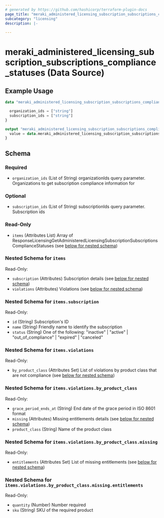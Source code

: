 ```yaml
---
# generated by https://github.com/hashicorp/terraform-plugin-docs
page_title: "meraki_administered_licensing_subscription_subscriptions_compliance_statuses Data Source - terraform-provider-meraki"
subcategory: "licensing"
description: |-
  
---
```


# meraki_administered_licensing_subscription_subscriptions_compliance_statuses (Data Source)



## Example Usage

```terraform
data "meraki_administered_licensing_subscription_subscriptions_compliance_statuses" "example" {

  organization_ids = ["string"]
  subscription_ids = ["string"]
}

output "meraki_administered_licensing_subscription_subscriptions_compliance_statuses_example" {
  value = data.meraki_administered_licensing_subscription_subscriptions_compliance_statuses.example.items
}
```

<!-- schema generated by tfplugindocs -->
## Schema

### Required

- `organization_ids` (List of String) organizationIds query parameter. Organizations to get subscription compliance information for

### Optional

- `subscription_ids` (List of String) subscriptionIds query parameter. Subscription ids

### Read-Only

- `items` (Attributes List) Array of ResponseLicensingGetAdministeredLicensingSubscriptionSubscriptionsComplianceStatuses (see [below for nested schema](#nestedatt--items))

<a id="nestedatt--items"></a>
### Nested Schema for `items`

Read-Only:

- `subscription` (Attributes) Subscription details (see [below for nested schema](#nestedatt--items--subscription))
- `violations` (Attributes) Violations (see [below for nested schema](#nestedatt--items--violations))

<a id="nestedatt--items--subscription"></a>
### Nested Schema for `items.subscription`

Read-Only:

- `id` (String) Subscription's ID
- `name` (String) Friendly name to identify the subscription
- `status` (String) One of the following: "inactive" | "active" | "out_of_compliance" | "expired" | "canceled"


<a id="nestedatt--items--violations"></a>
### Nested Schema for `items.violations`

Read-Only:

- `by_product_class` (Attributes Set) List of violations by product class that are not compliance (see [below for nested schema](#nestedatt--items--violations--by_product_class))

<a id="nestedatt--items--violations--by_product_class"></a>
### Nested Schema for `items.violations.by_product_class`

Read-Only:

- `grace_period_ends_at` (String) End date of the grace period in ISO 8601 format
- `missing` (Attributes) Missing entitlements details (see [below for nested schema](#nestedatt--items--violations--by_product_class--missing))
- `product_class` (String) Name of the product class

<a id="nestedatt--items--violations--by_product_class--missing"></a>
### Nested Schema for `items.violations.by_product_class.missing`

Read-Only:

- `entitlements` (Attributes Set) List of missing entitlements (see [below for nested schema](#nestedatt--items--violations--by_product_class--missing--entitlements))

<a id="nestedatt--items--violations--by_product_class--missing--entitlements"></a>
### Nested Schema for `items.violations.by_product_class.missing.entitlements`

Read-Only:

- `quantity` (Number) Number required
- `sku` (String) SKU of the required product
